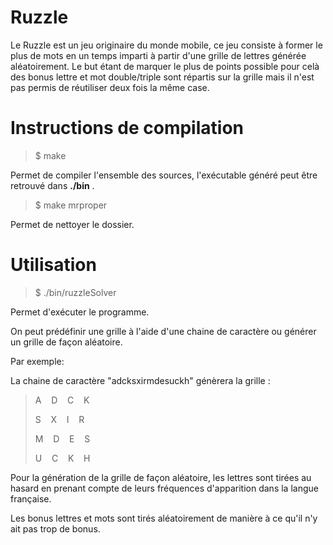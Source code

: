# Ruzzle

Le Ruzzle est un jeu originaire du monde mobile, ce jeu consiste à former le plus de mots en un temps imparti à partir
d'une grille de lettres générée aléatoirement.
Le but étant de marquer le plus de points possible pour celà des bonus lettre et mot double/triple sont répartis sur la grille
mais il n'est pas permis de réutiliser deux fois la même case.

# Instructions de compilation


>  $ make

Permet de compiler l'ensemble des sources, l'exécutable généré peut être retrouvé dans **./bin** .

>  $ make mrproper

Permet de nettoyer le dossier.

# Utilisation

>  $ ./bin/ruzzleSolver

Permet d'exécuter le programme.

On peut prédéfinir une grille à l'aide d'une chaine de caractère ou générer un grille de façon aléatoire.

Par exemple:

La chaine de caractère "adcksxirmdesuckh" génèrera la grille : 

>	A&nbsp;&nbsp;&nbsp;&nbsp;D&nbsp;&nbsp;&nbsp;&nbsp;C&nbsp;&nbsp;&nbsp;&nbsp;K
> 
>	S&nbsp;&nbsp;&nbsp;&nbsp;X&nbsp;&nbsp;&nbsp;&nbsp;I&nbsp;&nbsp;&nbsp;&nbsp;R
> 
>	M&nbsp;&nbsp;&nbsp;&nbsp;D&nbsp;&nbsp;&nbsp;&nbsp;E&nbsp;&nbsp;&nbsp;&nbsp;S
> 
>	U&nbsp;&nbsp;&nbsp;&nbsp;C&nbsp;&nbsp;&nbsp;&nbsp;K&nbsp;&nbsp;&nbsp;&nbsp;H 
> 

Pour la génération de la grille de façon aléatoire, les lettres sont tirées au hasard en prenant compte de leurs fréquences d'apparition dans la langue française.

Les bonus lettres et mots sont tirés aléatoirement de manière à ce qu'il n'y ait pas trop de bonus.




